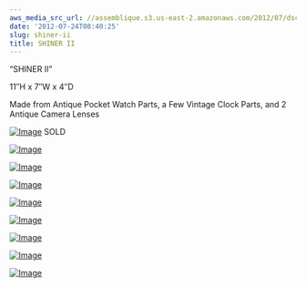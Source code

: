 ```yaml
---
aws_media_src_url: //assemblique.s3.us-east-2.amazonaws.com/2012/07/dscn2711.jpg
date: '2012-07-24T08:40:25'
slug: shiner-ii
title: SHINER II
---
```


 “SHINER II”

 11″H x 7″W x 4″D

 Made from Antique Pocket Watch Parts, a Few Vintage Clock Parts, and 2 Antique Camera Lenses

 [![Image](//assemblique.s3.us-east-2.amazonaws.com/2012/07/dscn2711.jpg?w=487)](//assemblique.s3.us-east-2.amazonaws.com/2012/07/dscn2711.jpg) SOLD

 [![Image](//assemblique.s3.us-east-2.amazonaws.com/2012/07/dscn2712.jpg?w=487)](//assemblique.s3.us-east-2.amazonaws.com/2012/07/dscn2712.jpg)

 [![Image](//assemblique.s3.us-east-2.amazonaws.com/2012/07/dscn2714.jpg?w=487)](//assemblique.s3.us-east-2.amazonaws.com/2012/07/dscn2714.jpg)

 [![Image](//assemblique.s3.us-east-2.amazonaws.com/2012/07/dscn2715.jpg?w=487)](//assemblique.s3.us-east-2.amazonaws.com/2012/07/dscn2715.jpg)

 [![Image](//assemblique.s3.us-east-2.amazonaws.com/2012/07/dscn2716.jpg?w=487)](//assemblique.s3.us-east-2.amazonaws.com/2012/07/dscn2716.jpg)

 [![Image](//assemblique.s3.us-east-2.amazonaws.com/2012/07/dscn2718.jpg?w=487)](//assemblique.s3.us-east-2.amazonaws.com/2012/07/dscn2718.jpg)

 [![Image](//assemblique.s3.us-east-2.amazonaws.com/2012/07/dscn2720.jpg?w=487)](//assemblique.s3.us-east-2.amazonaws.com/2012/07/dscn2720.jpg)

 [![Image](//assemblique.s3.us-east-2.amazonaws.com/2012/07/dscn2721.jpg?w=487)](//assemblique.s3.us-east-2.amazonaws.com/2012/07/dscn2721.jpg)

 [![Image](//assemblique.s3.us-east-2.amazonaws.com/2012/07/dscn2722.jpg?w=487)](//assemblique.s3.us-east-2.amazonaws.com/2012/07/dscn2722.jpg)